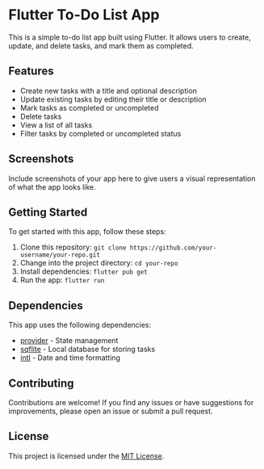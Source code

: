 # Flutter To-Do List App

This is a simple to-do list app built using Flutter. It allows users to create, update, and delete tasks, and mark them as completed.

## Features

- Create new tasks with a title and optional description
- Update existing tasks by editing their title or description
- Mark tasks as completed or uncompleted
- Delete tasks
- View a list of all tasks
- Filter tasks by completed or uncompleted status

## Screenshots

Include screenshots of your app here to give users a visual representation of what the app looks like.

## Getting Started

To get started with this app, follow these steps:

1. Clone this repository: `git clone https://github.com/your-username/your-repo.git`
2. Change into the project directory: `cd your-repo`
3. Install dependencies: `flutter pub get`
4. Run the app: `flutter run`

## Dependencies

This app uses the following dependencies:

- [provider](https://pub.dev/packages/provider) - State management
- [sqflite](https://pub.dev/packages/sqflite) - Local database for storing tasks
- [intl](https://pub.dev/packages/intl) - Date and time formatting

## Contributing

Contributions are welcome! If you find any issues or have suggestions for improvements, please open an issue or submit a pull request.

## License

This project is licensed under the [MIT License](LICENSE).